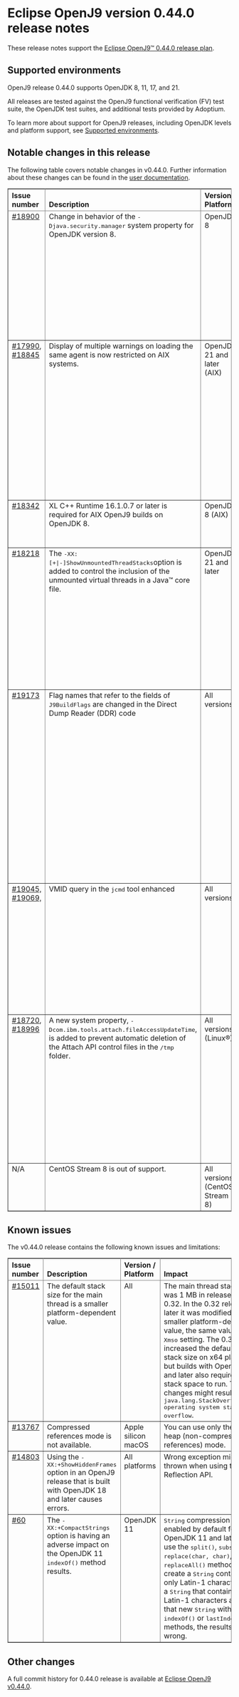 <!--
* Copyright (c) 2024 IBM Corp. and others
*
* This program and the accompanying materials are made
* available under the terms of the Eclipse Public License 2.0
* which accompanies this distribution and is available at
* https://www.eclipse.org/legal/epl-2.0/ or the Apache
* License, Version 2.0 which accompanies this distribution and
* is available at https://www.apache.org/licenses/LICENSE-2.0.
*
* This Source Code may also be made available under the
* following Secondary Licenses when the conditions for such
* availability set forth in the Eclipse Public License, v. 2.0
* are satisfied: GNU General Public License, version 2 with
* the GNU Classpath Exception [1] and GNU General Public
* License, version 2 with the OpenJDK Assembly Exception [2].
*
* [1] https://www.gnu.org/software/classpath/license.html
* [2] https://openjdk.org/legal/assembly-exception.html
*
* SPDX-License-Identifier: EPL-2.0 OR Apache-2.0 OR GPL-2.0-only WITH Classpath-exception-2.0 OR GPL-2.0-only WITH OpenJDK-assembly-exception-1.0
-->

# Eclipse OpenJ9 version 0.44.0 release notes

These release notes support the [Eclipse OpenJ9&trade; 0.44.0 release plan](https://projects.eclipse.org/projects/technology.openj9/releases/0.44.0/plan).

## Supported environments

OpenJ9 release 0.44.0 supports OpenJDK 8, 11, 17, and 21.

All releases are tested against the OpenJ9 functional verification (FV) test suite, the OpenJDK test suites, and additional tests provided by Adoptium.

To learn more about support for OpenJ9 releases, including OpenJDK levels and platform support, see [Supported environments](https://eclipse.org/openj9/docs/openj9_support/index.html).

## Notable changes in this release

The following table covers notable changes in v0.44.0. Further information about these changes can be found in the [user documentation](https://www.eclipse.org/openj9/docs/version0.44/).

<table cellpadding="4" cellspacing="0" summary="" width="100%" rules="all" frame="border" border="1"><thead align="left">
<tr>
<th valign="bottom">Issue number</th>
<th valign="bottom">Description</th>
<th valign="bottom">Version / Platform</th>
<th valign="bottom">Impact</th>
</tr>
</thead>
<tbody>

<tr>
<td valign="top"><a href="https://github.com/eclipse-openj9/openj9/issues/18900">#18900</a></td>
<td valign="top">Change in behavior of the <tt>-Djava.security.manager</tt> system property for OpenJDK version 8.</td>
<td valign="top">OpenJDK 8</td>
<td valign="top">

In OpenJDK versions before version 18, attempts to load a <tt>SecurityManager</tt> with the class name <tt>allow</tt> or <tt>disallow</tt> resulted in an error and the application was not starting.

To resolve this issue, OpenJDK version 17 ignores these options and from 0.41.0 release onwards, OpenJDK version 11 also ignores these options. 

With this release, OpenJDK version 8 too ignores the <tt>allow</tt> and <tt>disallow</tt> keywords, if specified.</td>
</tr>

<tr>
<td valign="top"><a href="https://github.com/eclipse-openj9/openj9/issues/17990">#17990</a>, <a href="https://github.com/eclipse-openj9/openj9/issues/18845">#18845</a></td>
<td valign="top">Display of multiple warnings on loading the same agent is now restricted on AIX systems.</td>
<td valign="top">OpenJDK 21 and later (AIX)</td>
<td valign="top">Earlier, on AIX systems, warnings were issued each time the agents were loaded dynamically into a running VM after startup without specifying the `-XX:+EnableDynamicAgentLoading` option. These multiple warnings were issued even if the same agents were loaded before.

Now, from the 0.44.0 release onwards, AIX systems, like other OpenJ9 supported operating systems, can detect whether an agent was previously loaded or not. Therefore, like other platforms, on AIX systems also, the warnings are issued only once for the same agent when the `-XX:+EnableDynamicAgentLoading` option is not specified.
</td>
</tr>

<tr>
<td valign="top"><a href="https://github.com/eclipse-openj9/openj9/issues/18342">#18342</a></td>
<td valign="top">XL C++ Runtime 16.1.0.7 or later is required for AIX OpenJ9 builds on OpenJDK 8.</td>
<td valign="top">OpenJDK 8 (AIX)</td>
<td valign="top">Earlier, XL C++ Runtime 16.1.0.7 or later was required for AIX OpenJ9 builds on OpenJDK 11 and later. Now, AIX OpenJ9 builds require version 16.1.0.7 or later of the XL C++ Runtime on OpenJDK 8 as well.</td>
</tr>

<tr>
<td valign="top"><a href="https://github.com/eclipse-openj9/openj9/issues/18218">#18218</a></td>
<td valign="top">The <tt>-XX:[+|-]ShowUnmountedThreadStacks</tt>option is added to control the inclusion of the unmounted virtual threads in a Java&trade; core file.</td>
<td valign="top">OpenJDK 21 and later</td>
<td valign="top">Java core file lists stacks of only those threads that are mapped to platform threads. An unmounted virtual thread is not mapped to any platform thread. Therefore, the stack of any unmounted virtual thread is not included in the Java core file and thus, the virtual thread information remains incomplete.

You can use the <tt>-XX:+ShowUnmountedThreadStacks</tt> option to include all the thread data that a VM is aware of, both regular Java threads and the unmounted virtual threads, in a Java core file.</td>
</tr>

<tr>
<td valign="top"><a href="https://github.com/eclipse-openj9/openj9/issues/19173">#19173</a></td>
<td valign="top">Flag names that refer to the fields of <tt>J9BuildFlags</tt> are changed in the Direct Dump Reader (DDR) code</td>
<td valign="top">All versions</td>
<td valign="top">User plug-ins in the DDR code might contain code that has <tt>J9BuildFlags</tt> references to read the build flags in the system dump data. The names of <tt>J9BuildFlags</tt> fields changed over time and therefore, supporting system dumps with different build flags became a challenge.

Earlier, field names in <tt>J9BuildFlags</tt> were based on names defined in <tt>j9.flags</tt>. Now, when the <tt>J9BuildFlags</tt> is generated for each build, the flag names are those names that are specified in <tt>j9cfg.h</tt> (derived from <tt>j9cfg.h.ftl</tt> or <tt>j9cfg.h.in</tt>) instead of the names that are defined in <tt>j9.flags</tt>.

If the plug-in code contains references to fields of <tt>J9BuildFlags</tt> to read the build flags in the system dump data, you must change references to use the names as specified in <tt>j9cfg.h</tt>.
</td>
</tr>

<tr>
<td valign="top"><a href="https://github.com/eclipse-openj9/openj9/issues/19045">#19045, <a href="https://github.com/eclipse-openj9/openj9/issues/19069">#19069,</a></td>
<td valign="top">VMID query in the <tt>jcmd</tt> tool enhanced</td>
<td valign="top">All versions</td>
<td valign="top">Earlier in OpenJ9, when sending a <tt>jcmd</tt> command to a VM, you had to run <tt>jcmd -l</tt> to retrieve the pids for all the VMs found on the machine. Then, you had to use <tt>jcmd [vmid] [command]</tt> to send the command to the specific VM.

For OpenJDK compatibility, OpenJ9 now supports direct use of the Java process name, full or partial, as the ID to send the <tt>jcmd</tt> command.

The <tt>jcmd</tt> tool also now supports specifying <tt>0</tt> as a VMID to target all VMs.</td>
</tr>

<tr>
<td valign="top"><a href="https://github.com/eclipse-openj9/openj9/issues/18720">#18720</a>, <a href="https://github.com/eclipse-openj9/openj9/issues/18996">#18996</a></td>
<td valign="top">A new system property, <tt>-Dcom.ibm.tools.attach.fileAccessUpdateTime</tt>, is added to prevent automatic deletion of the Attach API control files in the <tt>/tmp</tt> folder.</td>
<td valign="top">All versions (Linux&reg;)</td>
<td valign="top">In Linux environments, by default <tt>systemd-tmpfiles</tt> automatically deletes all files and directories that are stored in the <tt>/tmp/</tt> folder that have not been changed or read within a specific time period. This deletion of files creates a problem for long running VM processes, such as Attach API, that need the control files in the <tt>/tmp/</tt> folder to operate.

You can prevent the automatic deletion of the Attach API control files in the <tt>/tmp</tt> folder by setting the <tt>-Dcom.ibm.tools.attach.fileAccessUpdateTime</tt> system property. By default, this system property is set to 8 days.</td>
</tr>

<tr>
<td valign="top">N/A </td>
<td valign="top">CentOS Stream 8 is out of support.</td>
<td valign="top">All versions (CentOS Stream 8) </td>
<td valign="top">CentOS Stream 8 is EOL from May 31, 2024 onwards and is removed from the list of supported platforms.</td>
</tr>

</tbody>
</table>

## Known issues

The v0.44.0 release contains the following known issues and limitations:

<table cellpadding="4" cellspacing="0" summary="" width="100%" rules="all" frame="border" border="1">
<thead align="left">
<tr>
<th valign="bottom">Issue number</th>
<th valign="bottom">Description</th>
<th valign="bottom">Version / Platform</th>
<th valign="bottom">Impact</th>
<th valign="bottom">Workaround</th>
</tr>
</thead>

<tbody>
<tr>
<td valign="top"><a href="https://github.com/eclipse-openj9/openj9/issues/15011">#15011</a></td>
<td valign="top">The default stack size for the main thread is a smaller platform-dependent value.</td>
<td valign="top">All</td>
<td valign="top">The main thread stack size was 1 MB in releases before 0.32. In the 0.32 release and later it was modified to a smaller
platform-dependent value, the same value as the <tt>-Xmso</tt> setting. The 0.33 release increased the default <tt>-Xmso</tt> stack size
on x64 platforms, but builds with OpenJDK 17 and later also require more stack space to run. These changes might result in a
<tt>java.lang.StackOverflowError: operating system stack overflow</tt>.</td>
<td valign="top">Use <tt>-Xmso</tt> to set the default stack size. See the default value by using <tt>-verbose:sizes</tt>.</td>
</tr>

<tr>
<td valign="top"><a href="https://github.com/eclipse-openj9/openj9/issues/13767">#13767</a></td>
<td valign="top">Compressed references mode is not available.</td>
<td valign="top">Apple silicon macOS</td>
<td valign="top">You can use only the large heap (non-compressed references) mode.</td>
<td valign="top">None</td>
</tr>

<tr>
<td valign="top"><a href="https://github.com/eclipse-openj9/openj9/issues/14803">#14803</a></td>
<td valign="top">Using the <tt>-XX:+ShowHiddenFrames</tt> option in an OpenJ9 release that is built with OpenJDK 18 and later causes errors.</td>
<td valign="top">All platforms</td>
<td valign="top">Wrong exception might be thrown when using the Reflection API.</td>
<td valign="top">Avoid using the <tt>-XX:+ShowHiddenFrames</tt> option with OpenJDK 18 and later.</td>
</tr>

<tr>
<td valign="top"><a href="https://github.com/ibmruntimes/openj9-openjdk-jdk22/issues/60">#60</a></td>
<td valign="top">The <tt>-XX:+CompactStrings</tt> option is having an adverse impact on the OpenJDK 11 <tt>indexOf()</tt> method results.</td>
<td valign="top">OpenJDK 11</td>
<td valign="top"><tt>String</tt> compression is enabled by default for OpenJDK 11 and later. If you use the <tt>split()</tt>, <tt>substring()</tt>, <tt>replace(char, char)</tt>, <tt>replaceAll()</tt> methods to create a <tt>String</tt> containing only Latin-1 characters from a <tt>String</tt> that contains non-Latin-1 characters and use that new <tt>String</tt> with the <tt>indexOf()</tt> or <tt>lastIndexOf()</tt> methods, the results might be wrong.</td>
<td valign="top">Disable <tt>String</tt> compression with the <tt>-XX:-CompactStrings</tt> option or use OpenJDK 17 or later.</td>
</tr>

</tbody>
</table>

## Other changes

A full commit history for 0.44.0 release is available at [Eclipse OpenJ9 v0.44.0](https://github.com/eclipse-openj9/openj9/releases/tag/openj9-0.44.0).
